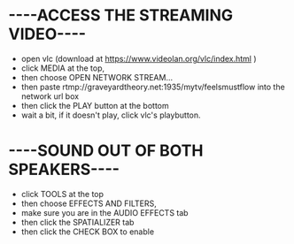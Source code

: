 # ----ACCESS THE STREAMING VIDEO----
- open vlc (download at https://www.videolan.org/vlc/index.html )
- click MEDIA at the top,
- then choose OPEN NETWORK STREAM... 
- then paste rtmp://graveyardtheory.net:1935/mytv/feelsmustflow into the network url box
- then click the PLAY button at the bottom
- wait a bit, if it doesn't play, click vlc's playbutton.

# ----SOUND OUT OF BOTH SPEAKERS----
- click TOOLS at the top
- then choose EFFECTS AND FILTERS,
- make sure you are in the AUDIO EFFECTS tab
- then click the SPATIALIZER tab
- then click the CHECK BOX to enable
